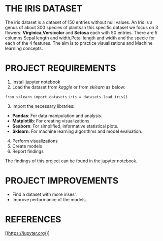 # THE IRIS DATASET
The iris dataset is a dataset of 150 entries without null values.
An Iris is a genus of about 300 species of plants.In this specific dataset we focus on 3 flowers: **Virginica**,**Versicolor** and **Setosa** each with 50 entries.
There are 5 columns Sepal length and width,Petal length and width and the specie for each of the 4 features.
The aim is to practice visualizations and Machine learning concepts.

# PROJECT REQUIREMENTS
1. Install jupyter notebook
2. Load the dataset from _kaggle_ or from _sklearn_ as below:

`from sklearn import datasets`
`iris = datasets.load_iris()`

3. Import the necessary libraries:
* **Pandas**: For data manipulation and analysis.
* **Matplotlib**: For creating visualizations.
* **Seaborn**: For simplified, informative statistical plots.
* **Sklearn**: For machine learning algorithms and model evaluation.
4. Perform visualizations
5. Create models
6. Report findings

The findings of this project can be found in the jupyter notebook.

# PROJECT IMPROVEMENTS
- Find a dataset with more irises'.
- Improve performance of the models.

# REFERENCES
[(https://jupyter.org/)]





